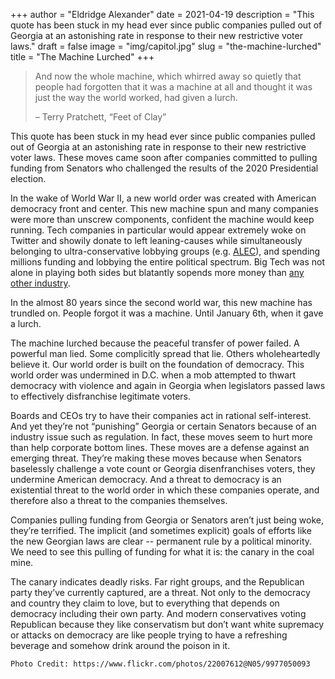 +++
author = "Eldridge Alexander"
date = 2021-04-19
description = "This quote has been stuck in my head ever since public companies pulled out of Georgia at an astonishing rate in response to their new restrictive voter laws."
draft = false
image = "img/capitol.jpg"
slug = "the-machine-lurched"
title = "The Machine Lurched"
+++

> And now the whole machine, which whirred away so quietly that people had forgotten that it was a machine at all and thought it was just the way the world worked, had given a lurch. 
>
>  – Terry Pratchett, “Feet of Clay”

This quote has been stuck in my head ever since public companies pulled out of Georgia at an astonishing rate in response to their new restrictive voter laws. These moves came soon after companies committed to pulling funding from Senators who challenged the results of the 2020 Presidential election. 

In the wake of World War II, a new world order was created with American democracy front and center. This new machine spun and many companies were more than unscrew components, confident the machine would keep running. Tech companies in particular would appear extremely woke on Twitter and showily donate to left leaning-causes while simultaneously belonging to ultra-conservative lobbying groups (e.g. [ALEC](https://en.wikipedia.org/wiki/American_Legislative_Exchange_Council)), and spending millions funding and lobbying the entire political spectrum. Big Tech was not alone in playing both sides but blatantly sopends more money than [any other industry](https://www.citizen.org/article/big-tech-lobbying-update/). 

In the almost 80 years since the second world war, this new machine has trundled on. People forgot it was a machine. Until January 6th, when it gave a lurch.

The machine lurched because the peaceful transfer of power failed. A powerful man lied. Some complicitly spread that lie. Others wholeheartedly believe it. Our world order is built on the foundation of democracy. This world order was undermined in D.C. when a mob attempted to thwart democracy with violence and again in Georgia when legislators passed laws to effectively disfranchise legitimate voters. 

Boards and CEOs try to have their companies act in rational self-interest. And yet they’re not “punishing” Georgia or certain Senators because of an industry issue such as regulation. In fact, these moves seem to hurt more than help corporate bottom lines. These moves are a defense against an emerging threat. They’re making these moves because when Senators baselessly challenge a vote count or Georgia disenfranchises voters, they undermine American democracy. And a threat to democracy is an existential threat to the world order in which these companies operate, and therefore also a threat to the companies themselves.

Companies pulling funding from Georgia or Senators aren’t just being woke, they’re terrified. The implicit (and sometimes explicit) goals of efforts like the new Georgian laws are clear -- permanent rule by a political minority. We need to see this pulling of funding for what it is: the canary in the coal mine.

The canary indicates deadly risks. Far right groups, and the Republican party they’ve currently captured, are a threat. Not only to the democracy and country they claim to love, but to everything that depends on democracy including their own party. And modern conservatives voting Republican because they like conservatism but don’t want white supremacy or attacks on democracy are like people trying to have a refreshing beverage and somehow drink around the poison in it. 

`Photo Credit: https://www.flickr.com/photos/22007612@N05/9977050093`
